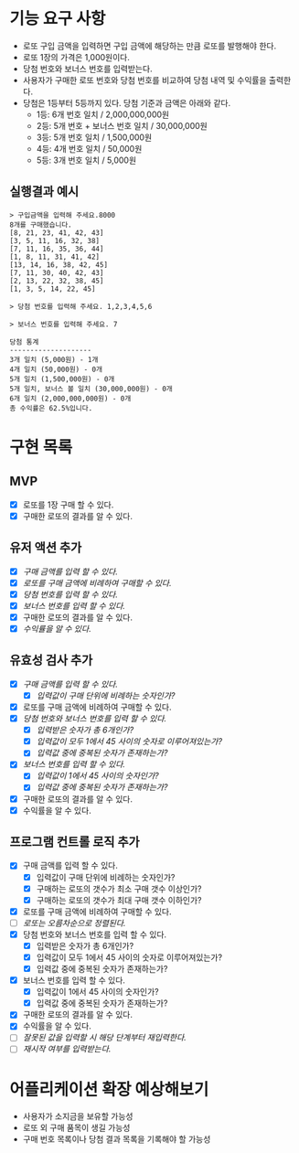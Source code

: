 # 기능 요구 사항

- 로또 구입 금액을 입력하면 구입 금액에 해당하는 만큼 로또를 발행해야 한다.
- 로또 1장의 가격은 1,000원이다.
- 당첨 번호와 보너스 번호를 입력받는다.
- 사용자가 구매한 로또 번호와 당첨 번호를 비교하여 당첨 내역 및 수익률을 출력한다.
- 당첨은 1등부터 5등까지 있다. 당첨 기준과 금액은 아래와 같다.
  - 1등: 6개 번호 일치 / 2,000,000,000원
  - 2등: 5개 번호 + 보너스 번호 일치 / 30,000,000원
  - 3등: 5개 번호 일치 / 1,500,000원
  - 4등: 4개 번호 일치 / 50,000원
  - 5등: 3개 번호 일치 / 5,000원

## 실행결과 예시

```text
> 구입금액을 입력해 주세요.8000
8개를 구매했습니다.
[8, 21, 23, 41, 42, 43]
[3, 5, 11, 16, 32, 38]
[7, 11, 16, 35, 36, 44]
[1, 8, 11, 31, 41, 42]
[13, 14, 16, 38, 42, 45]
[7, 11, 30, 40, 42, 43]
[2, 13, 22, 32, 38, 45]
[1, 3, 5, 14, 22, 45]

> 당첨 번호를 입력해 주세요. 1,2,3,4,5,6

> 보너스 번호를 입력해 주세요. 7

당첨 통계
--------------------
3개 일치 (5,000원) - 1개
4개 일치 (50,000원) - 0개
5개 일치 (1,500,000원) - 0개
5개 일치, 보너스 볼 일치 (30,000,000원) - 0개
6개 일치 (2,000,000,000원) - 0개
총 수익률은 62.5%입니다.
```

# 구현 목록

## MVP

- [x] 로또를 1장 구매 할 수 있다.
- [x] 구매한 로또의 결과를 알 수 있다.

## 유저 액션 추가

- [x] _구매 금액를 입력 할 수 있다._
- [x] _로또를 구매 금액에 비례하여 구매할 수 있다._
- [x] _당첨 번호를 입력 할 수 있다._
- [x] _보너스 번호를 입력 할 수 있다._
- [x] 구매한 로또의 결과를 알 수 있다.
- [x] _수익률을 알 수 있다._

## 유효성 검사 추가

- [x] _구매 금액를 입력 할 수 있다._
  - [x] _입력값이 구매 단위에 비례하는 숫자인가?_
- [x] 로또를 구매 금액에 비례하여 구매할 수 있다.
- [x] _당첨 번호와 보너스 번호를 입력 할 수 있다._
  - [x] _입력받은 숫자가 총 6개인가?_
  - [x] _입력값이 모두 1에서 45 사이의 숫자로 이루어져있는가?_
  - [x] _입력값 중에 중복된 숫자가 존재하는가?_
- [x] _보너스 번호를 입력 할 수 있다._
  - [x] _입력값이 1에서 45 사이의 숫자인가?_
  - [x] _입력값 중에 중복된 숫자가 존재하는가?_
- [x] 구매한 로또의 결과를 알 수 있다.
- [x] 수익률을 알 수 있다.

## 프로그램 컨트롤 로직 추가

- [x] 구매 금액를 입력 할 수 있다.
  - [x] 입력값이 구매 단위에 비례하는 숫자인가?
  - [x] 구매하는 로또의 갯수가 최소 구매 갯수 이상인가?
  - [x] 구매하는 로또의 갯수가 최대 구매 갯수 이하인가?
- [x] 로또를 구매 금액에 비례하여 구매할 수 있다.
- [ ] _로또는 오름차순으로 정렬된다._
- [x] 당첨 번호와 보너스 번호를 입력 할 수 있다.
  - [x] 입력받은 숫자가 총 6개인가?
  - [x] 입력값이 모두 1에서 45 사이의 숫자로 이루어져있는가?
  - [x] 입력값 중에 중복된 숫자가 존재하는가?
- [x] 보너스 번호를 입력 할 수 있다.
  - [x] 입력값이 1에서 45 사이의 숫자인가?
  - [x] 입력값 중에 중복된 숫자가 존재하는가?
- [x] 구매한 로또의 결과를 알 수 있다.
- [x] 수익률을 알 수 있다.
- [ ] _잘못된 값을 입력할 시 해당 단계부터 재입력한다._
- [ ] _재시작 여부를 입력받는다._

# 어플리케이션 확장 예상해보기

- 사용자가 소지금을 보유할 가능성
- 로또 외 구매 품목이 생길 가능성
- 구매 번호 목록이나 당첨 결과 목록을 기록해야 할 가능성
